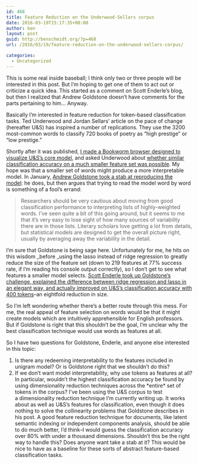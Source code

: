 ```yaml
---
id: 468
title: Feature Reduction on the Underwood-Sellars corpus
date: 2016-03-19T15:17:35+00:00
author: ben
layout: post
guid: http://benschmidt.org/?p=468
url: /2016/03/19/feature-reduction-on-the-underwood-sellars-corpus/

categories:
  - Uncategorized
---
```

  
This is some real inside baseball; I think only two or three people will be interested in this post. But I&#8217;m hoping to get one of them to act out or criticize a quick idea. This started as a comment on Scott Enderle&#8217;s blog, but then I realized that Andrew Goldstone doesn&#8217;t have comments for the parts pertaining to him… Anyway.

Basically I&#8217;m interested in feature reduction for token-based classification tasks. Ted Underwood and Jordan Sellars&#8217; article on the pace of change (hereafter U&S) has inspired a number of replications. They use the 3200 most-common words to classify 720 books of poetry as &#8220;high prestige&#8221; or &#8220;low prestige.&#8221;

Shortly after it was published, [I made a Bookworm browser designed to visualize U&S&#8217;s core model](http://bookworm.benschmidt.org/posts/2015-05-22-paceofchange.html), and asked Underwood about [whether similar classification accuracy on a much smaller feature set was possible](https://twitter.com/benmschmidt/status/601812515639681025). My hope was that a smaller set of words might produce a more interpretable model. In January, [Andrew Goldstone took a stab at reproducing the model](http://andrewgoldstone.com/blog/2016/01/04/standards/): he does, but then argues that trying to read the model word by word is something of a fool&#8217;s errand:

> Researchers should be very cautious about moving from good classification performance to interpreting lists of highly-weighted words. I’ve seen quite a bit of this going around, but it seems to me that it’s very easy to lose sight of how many sources of variability there are in those lists. Literary scholars love getting a lot from details, but statistical models are designed to get the overall picture right, usually by averaging away the variability in the detail.

I&#8217;m sure that Goldstone is being sage here. Unfortunately for me, he hits on this wisdom _before _using the lasso instead of ridge regression to greatly reduce the size of the feature set (down to 219 features at 77% success rate, if I&#8217;m reading his console output correctly), so I don&#8217;t get to see what features a smaller model selects. [Scott Enderle took up Goldstone&#8217;s challenge, explained the difference between ridge regression and lasso in an elegant way, and actually improved on U&S&#8217;s classification accuracy with 400 tokens](http://www.lagado.name/blog/to-conquer-all-mysteries-by-rule-and-line/)&#8211;an eightfold reduction in size.

So I&#8217;m left wondering whether there&#8217;s a better route through this mess. For me, the real appeal of feature selection on words would be that it might create models which are intuitively apprehensible for English professors. But if Goldstone is right that this shouldn&#8217;t be the goal, I&#8217;m unclear why the best classification technique would use words as features at all.

So I have two questions for Goldstone, Enderle, and anyone else interested in this topic:

  1. Is there any redeeming interpretability to the features included in unigram model? Or is Goldstone right that we shouldn&#8217;t do this?
  2. If we don&#8217;t want model interpretability, why use tokens as features at all? In particular, wouldn&#8217;t the highest classification accuracy be found by using dimensionality reduction techniques across the \*entire\* set of tokens in the corpus? I&#8217;ve been using the U&S corpus to test a dimensionality reduction technique I&#8217;m currently writing up. It works about as well as U&S&#8217;s features for classification, even though it does nothing to solve the collinearity problems that Goldstone describes in his post. A good feature reduction technique for documents, like latent semantic indexing or independent components analysis, should be able to do much better, I&#8217;d think&#8211;I would guess the classification accuracy over 80% with under a thousand dimensions. Shouldn&#8217;t this be the right way to handle this? Does anyone want take a stab at it? This would be nice to have as a baseline for these sorts of abstract feature-based classification tasks.
